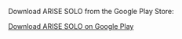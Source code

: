 Download ARISE SOLO from the Google Play Store:

[Download ARISE SOLO on Google Play](https://play.google.com/store/apps/details?id=arisesolo.com) 